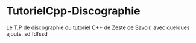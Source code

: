 # TutorielCpp-Discographie
Le T.P de discographie du tutoriel C++ de Zeste de Savoir, avec quelques ajouts.   sd
         fdfssd